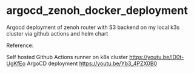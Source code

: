 # argocd_zenoh_docker_deployment

Argocd deployment of zenoh router with S3 backend on my local k3s cluster via github actions and helm chart


Reference:

Self hosted Github Actions runner on k8s cluster https://youtu.be/lD0t-UgKfEo
ArgoCD deployment https://youtu.be/Yb3_4PZX0B0

